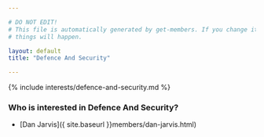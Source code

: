 ```yaml
---

# DO NOT EDIT!
# This file is automatically generated by get-members. If you change it, bad
# things will happen.

layout: default
title: "Defence And Security"

---
```


{% include interests/defence-and-security.md %}

### Who is interested in Defence And Security?


* [Dan Jarvis]({ site.baseurl }}members/dan-jarvis.html)
